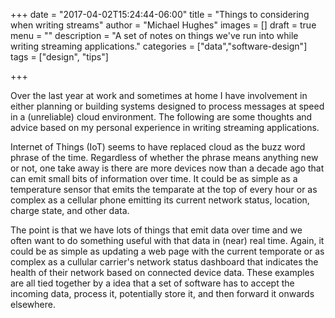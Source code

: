 +++
date = "2017-04-02T15:24:44-06:00"
title = "Things to considering when writing streams"
author = "Michael Hughes"
images = []
draft = true
menu = ""
description = "A set of notes on things we've run into while writing streaming applications."
categories = ["data","software-design"]
tags = ["design", "tips"]

+++

Over the last year at work and sometimes at home I have involvement in either planning or building systems designed
to process messages at speed in a (unreliable) cloud environment. The following are some thoughts and advice based
on my personal experience in writing streaming applications.

<!--more-->

Internet of Things (IoT) seems to have replaced cloud as the buzz word phrase of the time. Regardless of whether the phrase
means anything new or not, one take away is there are more devices now than a decade ago that can emit small bits of information
over time. It could be as simple as a temperature sensor that emits the temparate at the top of every hour or as complex as a cellular
phone emitting its current network status, location, charge state, and other data.

The point is that we have lots of things that emit data over time and we often want to do something useful with that data in (near) real time. Again,
it could be as simple as updating a web page with the current temporate or as complex as a cullular carrier's network status dashboard that 
indicates the health of their network based on connected device data. These examples are all tied together by a idea that a set of
software has to accept the incoming data, process it, potentially store it, and then forward it onwards elsewhere.
